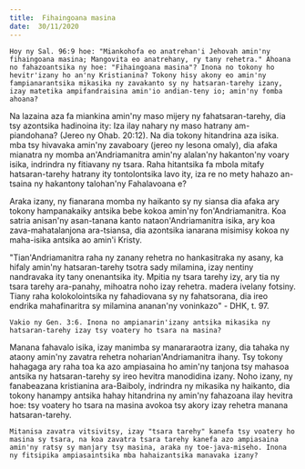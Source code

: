 ```yaml
---
title:  Fihaingoana masina
date:  30/11/2020
---
```


`Hoy ny Sal. 96:9 hoe: "Miankohofa eo anatrehan'i Jehovah amin'ny fihaingoana masina; Mangovita eo anatrehany, ry tany rehetra." Ahoana no fahazoantsika ny hoe: "Fihaingoana masina"? Inona no tokony ho hevitr'izany ho an'ny Kristianina? Tokony hisy akony eo amin'ny fampianarantsika mikasika ny zavakanto sy ny hatsaran-tarehy izany, izay matetika ampifandraisina amin'io andian-teny io; amin'ny fomba ahoana?`

Na lazaina aza fa miankina amin'ny maso mijery ny fahatsaran-tarehy, dia tsy azontsika hadinoina ity: Iza ilay nahary ny maso hatrany am-piandohana? (Jereo ny Ohab. 20:12). Na dia tokony hitandrina aza isika. mba tsy hivavaka amin'ny zavaboary (jereo ny lesona omaly), dia afaka mianatra ny momba an'Andriamanitra amin'ny alalan'ny hakanton'ny voary isika, indrindra ny fitiavany ny tsara. Raha hitantsika fa mbola mitafy hatsaran-tarehy hatrany ity tontolontsika lavo ity, iza re no mety hahazo an-tsaina ny hakantony talohan'ny Fahalavoana e?

Araka izany, ny fianarana momba ny haikanto sy ny siansa dia afaka ary tokony hampanakaiky antsika bebe kokoa amin'ny fon'Andriamanitra. Koa satria anisan'ny asan-tanana kanto nataon'Andriamanitra isika, ary koa zava-mahatalanjona ara-tsiansa, dia azontsika ianarana misimisy kokoa ny maha-isika antsika ao amin'i Kristy.

"Tian'Andriamanitra raha ny zanany rehetra no hankasitraka ny asany, ka hifaly amin'ny hatsaran-tarehy tsotra sady milamina, izay nentiny nandravaka ity tany onenantsika ity. Mpitia ny tsara tarehy izy, ary tia ny tsara tarehy ara-panahy, mihoatra noho izay rehetra. madera ivelany fotsiny. Tiany raha kolokolointsika ny fahadiovana sy ny fahatsorana, dia ireo endrika mahafinaritra sy milamina ananan'ny voninkazo" - DHK, t. 97.

`Vakio ny Gen. 3:6. Inona no ampianarin'izany antsika mikasika ny hatsaran-tarehy izay tsy voatery ho tsara na masina?`

Manana fahavalo isika, izay manimba sy manararaotra izany, dia tahaka ny ataony amin'ny zavatra rehetra noharian'Andriamanitra ihany. Tsy tokony hahagaga ary raha toa ka azo ampiasaina ho amin'ny tanjona tsy mahasoa antsika ny hatsaran-tarehy sy ireo hevitra manodidina izany. Noho izany, ny fanabeazana kristianina ara-Baiboly, indrindra ny mikasika ny haikanto, dia tokony hanampy antsika hahay hitandrina ny amin'ny fahazoana ilay hevitra hoe: tsy voatery ho tsara na masina avokoa tsy akory izay rehetra manana hatsaran-tarehy.

`Mitanisa zavatra vitsivitsy, izay "tsara tarehy" kanefa tsy voatery ho masina sy tsara, na koa zavatra tsara tarehy kanefa azo ampiasaina amin'ny ratsy sy manjary tsy masina, araka ny toe-java-miseho. Inona ny fitsipika ampiasaintsika mba hahaizantsika manavaka izany?`